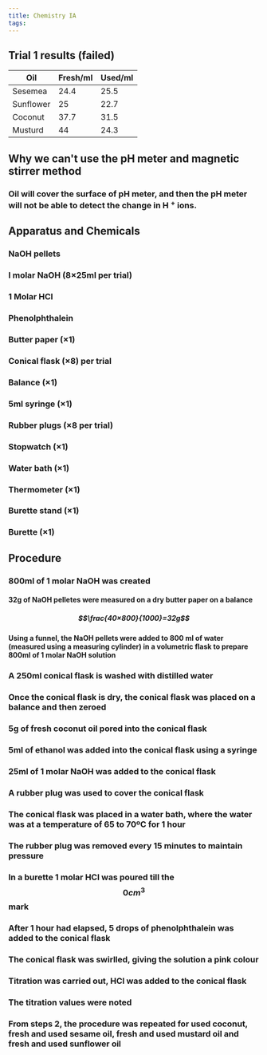 ```yaml
---
title: Chemistry IA
tags:
---
```


## **Trial 1 results** (failed)
|Oil|Fresh/ml|Used/ml|
|---|---|---|
|Sesemea|24.4|25.5|
|Sunflower|25|22.7|
|Coconut|37.7|31.5|
|Musturd|44|24.3|
## **Why we can't use the pH meter and magnetic stirrer method**
### Oil will cover the surface of pH meter, and then the pH meter will not be able to detect the change in H $^+$ ions.
##
##
## **Apparatus and Chemicals**
### NaOH pellets
### I molar NaOH (8×25ml per trial)
### 1 Molar HCl
### Phenolphthalein
### Butter paper (×1)
### Conical flask (×8) per trial
### Balance (×1)
### 5ml syringe (×1)
### Rubber plugs (×8 per trial)
### Stopwatch (×1)
### Water bath (×1)
### Thermometer (×1)
### Burette stand (×1)
### Burette (×1)
## **Procedure**
### 800ml of 1 molar NaOH was created
#### 32g of NaOH pelletes were measured on a dry butter paper on a balance
##### $$\frac{40×800}{1000}=32g$$
#### Using a funnel, the NaOH pellets were added to 800 ml of water (measured using a measuring cylinder) in a volumetric flask to prepare 800ml of 1 molar NaOH solution
### A 250ml conical flask is washed with distilled water
### Once the conical flask is dry, the conical flask was placed on a balance and then zeroed
### 5g of fresh coconut oil pored into the conical flask
### 5ml of ethanol was added into the conical flask using a syringe
### 25ml of 1 molar NaOH was added to the conical flask
### A rubber plug was used to cover the conical flask
### The conical flask was placed in a water bath, where the water was at a temperature of 65 to 70ºC for 1 hour
### The rubber plug was removed every 15 minutes to maintain pressure
### In a burette 1 molar HCl was poured till the $$0cm^3$$ mark
### After 1 hour had elapsed, 5 drops of phenolphthalein was added to the conical flask
### The conical flask was swirlled, giving the solution a pink colour
### Titration was carried out, HCl was added to the conical flask
### The titration values were noted
### From steps 2, the procedure was repeated for used coconut, fresh and used sesame oil, fresh and used mustard oil and fresh and used sunflower oil
